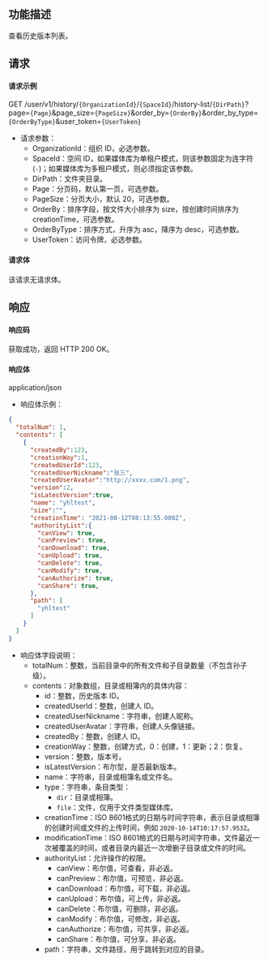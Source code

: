 ## 功能描述

查看历史版本列表。


## 请求

#### 请求示例

GET /user/v1/history/`{OrganizationId}`/`{SpaceId}`/history-list/`{DirPath}`?page=`{Page}`&page_size=`{PageSize}`&order_by=`{OrderBy}`&order_by_type=`{OrderByType}`&user_token=`{UserToken}`

- 请求参数：
  - OrganizationId：组织 ID，必选参数。
  - SpaceId：空间 ID，如果媒体库为单租户模式，则该参数固定为连字符(`-`)；如果媒体库为多租户模式，则必须指定该参数。
  - DirPath：文件夹目录。
  - Page：分页码，默认第一页，可选参数。
  - PageSize：分页大小，默认 20，可选参数。
  - OrderBy：排序字段，按文件大小排序为 size，按创建时间排序为 creationTime，可选参数。
  - OrderByType：排序方式，升序为 asc，降序为 desc，可选参数。
  - UserToken：访问令牌，必选参数。

#### 请求体

该请求无请求体。

## 响应

#### 响应码

获取成功，返回 HTTP 200 OK。

#### 响应体

application/json

- 响应体示例：

```json
{
  "totalNum": 1,
  "contents": [
    {
      "createdBy":123,
      "creationWay":1,
      "createdUserId":123,
      "createdUserNickname":"张三",
      "createdUserAvatar":"http://xxxx.com/1.png",
      "version":2,
      "isLatestVersion":true,
      "name": "yhltest",
      "size":"",
      "creationTime": "2021-08-12T08:13:55.000Z",
      "authorityList":{
        "canView": true,
        "canPreview": true,
        "canDownload": true,
        "canUpload": true,
        "canDelete": true,
        "canModify": true,
        "canAuthorize": true,
        "canShare": true,
      },
      "path": [
        "yhltest"
      ]
    }
  ]
}
```

- 响应体字段说明：
  - totalNum：整数，当前目录中的所有文件和子目录数量（不包含孙子级）。
  - contents：对象数组，目录或相簿内的具体内容：
    - id：整数，历史版本 ID。
    - createdUserId：整数，创建人 ID。
    - createdUserNickname：字符串，创建人昵称。
    - createdUserAvatar：字符串，创建人头像链接。
    - createdBy：整数，创建人 ID。
    - creationWay：整数，创建方式，0：创建，1：更新；2：恢复。
    - version：整数，版本号。
    - isLatestVersion：布尔型，是否最新版本。
    - name：字符串，目录或相簿名或文件名。
    - type：字符串，条目类型：
      - `dir`：目录或相簿。
      - `file`：文件，仅用于文件类型媒体库。
    - creationTime：ISO 8601格式的日期与时间字符串，表示目录或相簿的创建时间或文件的上传时间，例如 `2020-10-14T10:17:57.953Z`。
    - modificationTime：ISO 8601格式的日期与时间字符串，文件最近一次被覆盖的时间，或者目录内最近一次增删子目录或文件的时间。
    - authorityList：允许操作的权限。
      - canView：布尔值，可查看，非必返。
      - canPreview：布尔值，可预览，非必返。
      - canDownload：布尔值，可下载，非必返。
      - canUpload：布尔值，可上传，非必返。
      - canDelete：布尔值，可删除，非必返。
      - canModify：布尔值，可修改，非必返。
      - canAuthorize：布尔值，可共享，非必返。
      - canShare：布尔值，可分享，非必返。
    - path：字符串，文件路径，用于跳转到对应的目录。
